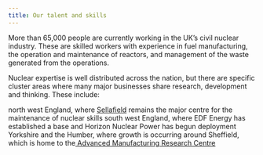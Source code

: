 ```yaml
---
title: Our talent and skills
---
```

More than 65,000 people are currently working in the UK’s civil nuclear industry. These are skilled workers with experience in fuel manufacturing, the operation and maintenance of reactors, and management of the waste generated from the operations.


Nuclear expertise is well distributed across the nation, but there are specific cluster areas where many major businesses share research, development and thinking. These include: 


north west England, where [Sellafield](http://www.sellafieldsites.com/) remains the major centre for the maintenance of nuclear skills
south west England, where EDF Energy has established a base and Horizon Nuclear Power has begun deployment
Yorkshire and the Humber, where growth is occurring around Sheffield, which is home to the[ Advanced Manufacturing Research Centre](http://www.amrc.co.uk/) 


